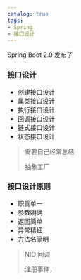 ```yaml
---
catalog: true
tags:
- Spring
- 接口设计
---
```




Spring Boot 2.0 发布了



### 接口设计

- 创建接口设计
- 属类接口设计
- 执行接口设计
- 回调接口设计
- 链式接口设计
- 状态接口设计



> 需要自己经常总结
>
> 抽象工厂

### 接口设计原则

- 职责单一
- 参数明确
- 返回简单
- 异常精细
- 方法名简明



>  NIO 回调
>
> 注册事件，